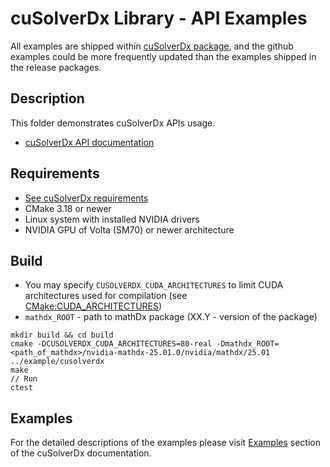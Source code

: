 # cuSolverDx Library - API Examples

All examples are shipped within [cuSolverDx package](https://developer.nvidia.com/cusolverdx-downloads), and the github examples could be more frequently updated than the examples shipped in the release packages.  

## Description

This folder demonstrates cuSolverDx APIs usage.

* [cuSolverDx API documentation](https://docs.nvidia.com/cuda/cusolverdx/index.html)

## Requirements

* [See cuSolverDx requirements](https://docs.nvidia.com/cuda/cusolverdx/get_started/requirement.html)
* CMake 3.18 or newer
* Linux system with installed NVIDIA drivers
* NVIDIA GPU of Volta (SM70) or newer architecture

## Build

* You may specify `CUSOLVERDX_CUDA_ARCHITECTURES` to limit CUDA architectures used for compilation (see [CMake:CUDA_ARCHITECTURES](https://cmake.org/cmake/help/latest/prop_tgt/CUDA_ARCHITECTURES.html#prop_tgt:CUDA_ARCHITECTURES))
* `mathdx_ROOT` - path to mathDx package (XX.Y - version of the package)

```
mkdir build && cd build
cmake -DCUSOLVERDX_CUDA_ARCHITECTURES=80-real -Dmathdx_ROOT=<path_of_mathdx>/nvidia-mathdx-25.01.0/nvidia/mathdx/25.01 ../example/cusolverdx
make
// Run
ctest
```

## Examples

For the detailed descriptions of the examples please visit [Examples](https://docs.nvidia.com/cuda/cusolverdx/examples/index.html) section of the cuSolverDx documentation.
